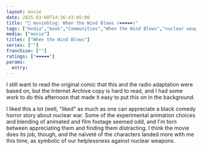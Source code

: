 ```yaml
---
layout: movie
date: 2025-03-08T14:36:43-05:00
title: "🍿 movieblog: When the Wind Blows (❤️❤️❤️❤️❤️)"
tags: ["media","book","Communities","When the Wind Blows","nuclear weapons"]
media: ["movie"]
titles: ["When the Wind Blows"]
series: [""]
franchise: [""]
ratings: ["❤️❤️❤️❤️❤️"]
params:
  entry: 
---
```


I still want to read the original comic that this and the radio adaptation were based on, but the Internet Archive copy is hard to read, and I had some work to do this afternoon that made it easy to put this on in the background.

I liked this a lot (well, "liked" as much as one can appreciate a black comedy horror story about nuclear war. Some of the experimental animation choices and blending of animated and film footage seemed odd, and I'm torn between appreciating them and finding them distracting. I think the movie does its job, though, and the naïveté of the characters landed more with me this time, as symbolic of our helplessness against nuclear weapons.